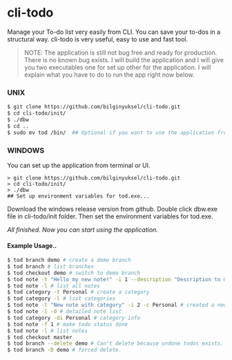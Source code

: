 # cli-todo
Manage your To-do list very easily from CLI. You can save your to-dos in a structural way. cli-todo is very useful, easy to use and fast tool.


> NOTE: The application is still not bug free and ready for production. There is no known bug exists. I will build the application and I will give you two executables one for set up other for the application. I will explain what you have to do to run the app right now below.

### UNIX
```bash
$ git clone https://github.com/bilginyuksel/cli-todo.git
$ cd cli-todo/init/
$ ./dbw
$ cd ..
$ sudo mv tod /bin/  ## Optional if you want to use the application from any directory.
```
### WINDOWS
You can set up the application from terminal or UI.
```terminal
> git clone https://github.com/bilginyuksel/cli-todo.git
> cd cli-todo/init/
> ./dbw
## Set up environment variables for tod.exe...
```
Download the windows release version from github. Double click dbw.exe file in cli-todo/init folder. Then set the environment variables for tod.exe.

_All finished. Now you can start using the application._

#### Example Usage..
```bash
$ tod branch demo # create a demo branch
$ tod branch # list branches
$ tod checkout demo # switch to demo branch
$ tod note -t "Hello my new note!" -i 1 --description "Description to my note" # create a note
$ tod note -l # list all notes
$ tod category -t Personal # create a category
$ tod category -l # list categories
$ tod note -t "New note with category" -i 2 -c Personal # created a new note
$ tod note -l -d # detailed note list
$ tod category -di Personal # category info
$ tod note -f 1 # make todo status done
$ tod note -l # list notes
$ tod checkout master
$ tod branch --delete demo # Can't delete because undone todos exists.
$ tod branch -D demo # forced delete.
``` 


